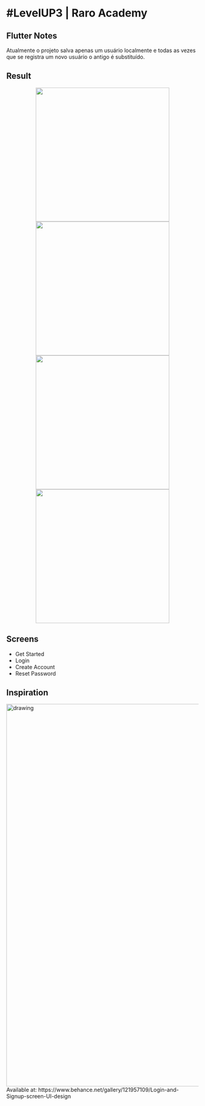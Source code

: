 # #LevelUP3 | Raro Academy  
  
## Flutter Notes  
Atualmente o projeto salva apenas um usuário localmente e todas as vezes que se registra um novo usuário o antigo é substituído.
  
## Result
<center>
<p float="left">  
  <img src="screenshots/pic_1.png" width="350" />  
  <img src="screenshots/pic_2.png" width="350" />   
  <img src="screenshots/pic_3.png" width="350" />  
  <img src="screenshots/pic_4.png" width="350" />  
</p>
</center>  

## Screens  
- Get Started  
- Login  
- Create Account  
- Reset Password
  
## Inspiration  
<img src="screenshots/pic_5.png" alt="drawing" width="1000"/>
Available at: https://www.behance.net/gallery/121957109/Login-and-Signup-screen-UI-design
